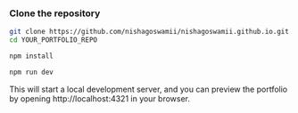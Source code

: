 
### Clone the repository

```sh
git clone https://github.com/nishagoswamii/nishagoswamii.github.io.git
cd YOUR_PORTFOLIO_REPO
```

```sh
npm install
```

```sh
npm run dev
```
This will start a local development server, and you can preview the portfolio by opening http://localhost:4321 in your browser.



